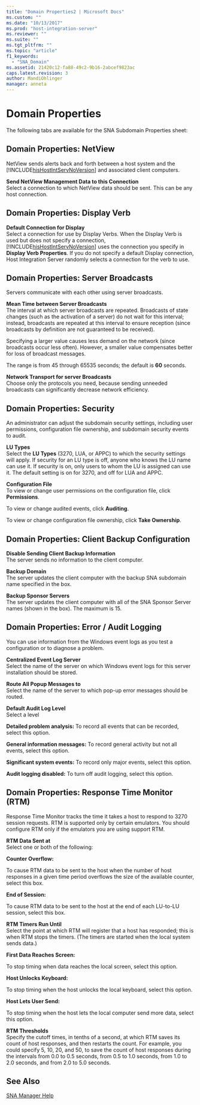 ```yaml
---
title: "Domain Properties2 | Microsoft Docs"
ms.custom: ""
ms.date: "10/13/2017"
ms.prod: "host-integration-server"
ms.reviewer: ""
ms.suite: ""
ms.tgt_pltfrm: ""
ms.topic: "article"
f1_keywords: 
  - "SNA_Domain"
ms.assetid: 21420c12-fa88-49c2-9b16-2abcef9823ac
caps.latest.revision: 3
author: MandiOhlinger
manager: anneta
---
```

# Domain Properties
The following tabs are available for the SNA Subdomain Properties sheet:  
  
## Domain Properties: NetView  
 NetView sends alerts back and forth between a host system and the [!INCLUDE[hisHostIntServNoVersion](../core/includes/hishostintservnoversion-md.md)] and associated client computers.  
  
 **Send NetView Management Data to this Connection**  
 Select a connection to which NetView data should be sent. This can be any host connection.  
  
## Domain Properties: Display Verb  
 **Default Connection for Display**  
 Select a connection for use by Display Verbs. When the Display Verb is used but does not specify a connection, [!INCLUDE[hisHostIntServNoVersion](../core/includes/hishostintservnoversion-md.md)] uses the connection you specify in **Display Verb Properties**. If you do not specify a default Display connection, Host Integration Server randomly selects a connection for the verb to use.  
  
## Domain Properties: Server Broadcasts  
 Servers communicate with each other using server broadcasts.  
  
 **Mean Time between Server Broadcasts**  
 The interval at which server broadcasts are repeated. Broadcasts of state changes (such as the activation of a server) do not wait for this interval; instead, broadcasts are repeated at this interval to ensure reception (since broadcasts by definition are not guaranteed to be received).  
  
 Specifying a larger value causes less demand on the network (since broadcasts occur less often). However, a smaller value compensates better for loss of broadcast messages.  
  
 The range is from 45 through 65535 seconds; the default is **60** seconds.  
  
 **Network Transport for server Broadcasts**  
 Choose only the protocols you need, because sending unneeded broadcasts can significantly decrease network efficiency.  
  
## Domain Properties: Security  
 An administrator can adjust the subdomain security settings, including user permissions, configuration file ownership, and subdomain security events to audit.  
  
 **LU Types**  
 Select the **LU Types** (3270, LUA, or APPC) to which the security settings will apply. If security for an LU type is off, anyone who knows the LU name can use it. If security is on, only users to whom the LU is assigned can use it. The default setting is on for 3270, and off for LUA and APPC.  
  
 **Configuration File**  
 To view or change user permissions on the configuration file, click **Permissions**.  
  
 To view or change audited events, click **Auditing**.  
  
 To view or change configuration file ownership, click **Take Ownership**.  
  
## Domain Properties: Client Backup Configuration  
 **Disable Sending Client Backup Information**  
 The server sends no information to the client computer.  
  
 **Backup Domain**  
 The server updates the client computer with the backup SNA subdomain name specified in the box.  
  
 **Backup Sponsor Servers**  
 The server updates the client computer with all of the SNA Sponsor Server names (shown in the box). The maximum is 15.  
  
## Domain Properties: Error / Audit Logging  
 You can use information from the Windows event logs as you test a configuration or to diagnose a problem.  
  
 **Centralized Event Log Server**  
 Select the name of the server on which Windows event logs for this server installation should be stored.  
  
 **Route All Popup Messages to**  
 Select the name of the server to which pop-up error messages should be routed.  
  
 **Default Audit Log Level**  
 Select a level  
  
 **Detailed problem analysis:** To record all events that can be recorded, select this option.  
  
 **General information messages:** To record general activity but not all events, select this option.  
  
 **Significant system events:** To record only major events, select this option.  
  
 **Audit logging disabled:** To turn off audit logging, select this option.  
  
## Domain Properties: Response Time Monitor (RTM)  
 Response Time Monitor tracks the time it takes a host to respond to 3270 session requests. RTM is supported only by certain emulators. You should configure RTM only if the emulators you are using support RTM.  
  
 **RTM Data Sent at**  
 Select one or both of the following:  
  
 **Counter Overflow:**  
  
 To cause RTM data to be sent to the host when the number of host responses in a given time period overflows the size of the available counter, select this box.  
  
 **End of Session:**  
  
 To cause RTM data to be sent to the host at the end of each LU-to-LU session, select this box.  
  
 **RTM Timers Run Until**  
 Select the point at which RTM will register that a host has responded; this is when RTM stops the timers. (The timers are started when the local system sends data.)  
  
 **First Data Reaches Screen:**  
  
 To stop timing when data reaches the local screen, select this option.  
  
 **Host Unlocks Keyboard:**  
  
 To stop timing when the host unlocks the local keyboard, select this option.  
  
 **Host Lets User Send:**  
  
 To stop timing when the host lets the local computer send more data, select this option.  
  
 **RTM Thresholds**  
 Specify the cutoff times, in tenths of a second, at which RTM saves its count of host responses, and then restarts the count. For example, you could specify 5, 10, 20, and 50, to save the count of host responses during the intervals from 0.0 to 0.5 seconds, from 0.5 to 1.0 seconds, from 1.0 to 2.0 seconds, and from 2.0 to 5.0 seconds.  
  
## See Also  
 [SNA Manager Help](../core/sna-manager-help.md)